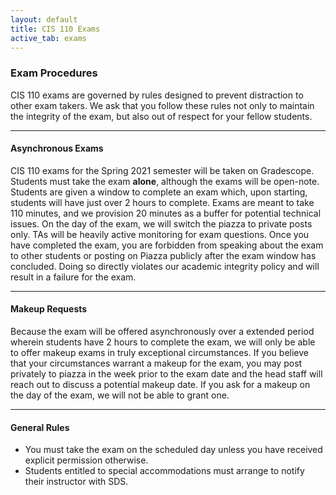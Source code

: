```yaml
---
layout: default
title: CIS 110 Exams
active_tab: exams
---
```


### Exam Procedures

CIS 110 exams are governed by rules designed to prevent distraction to other exam takers. We ask that you follow these rules not only to maintain the integrity of the exam, but also out of respect for your fellow students.

---

#### Asynchronous Exams

CIS 110 exams for the Spring 2021 semester will be taken on Gradescope. Students must take the exam **alone**, although the exams will be open-note. Students are given a window to complete an exam which, upon starting, students will have just over 2 hours to complete. Exams are meant to take 110 minutes, and we provision 20 minutes as a buffer for potential technical issues. On the day of the exam, we will switch the piazza to private posts only. TAs will be heavily active monitoring for exam questions. Once you have completed the exam, you are forbidden from speaking about the exam to other students or posting on Piazza publicly after the exam window has concluded. Doing so directly violates our academic integrity policy and will result in a failure for the exam.

---

#### Makeup Requests

Because the exam will be offered asynchronously over a extended period wherein students have 2 hours to complete the exam, we will only be able to offer makeup exams in truly exceptional circumstances. If you believe that your circumstances warrant a makeup for the exam, you may post privately to piazza in the week prior to the exam date and the head staff will reach out to discuss a potential makeup date. If you ask for a makeup on the day of the exam, we will not be able to grant one.

---

#### General Rules

- You must take the exam on the scheduled day unless you have received explicit permission otherwise.
- Students entitled to special accommodations must arrange to notify their instructor with SDS.
<!-- - You will be required to submit a doctor's note if you miss an exam due to illness. -->
